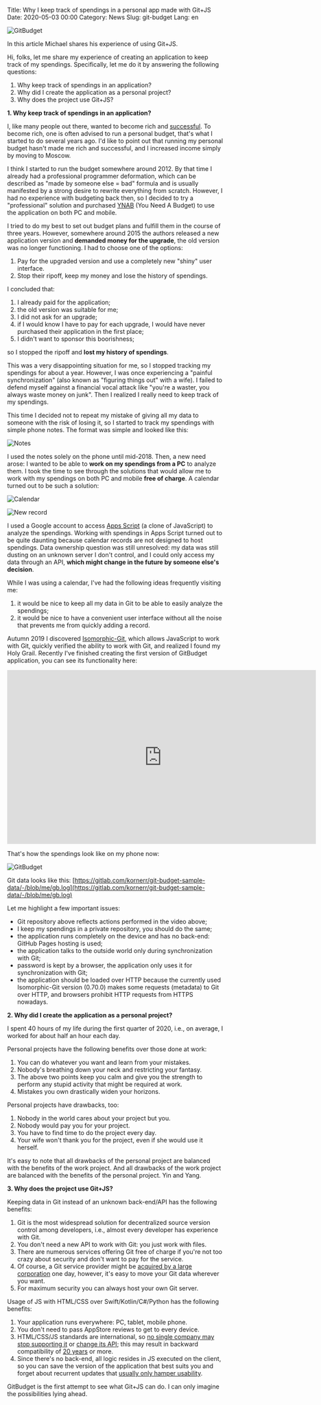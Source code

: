 Title: Why I keep track of spendings in a personal app made with Git+JS
Date: 2020-05-03 00:00
Category: News
Slug: git-budget
Lang: en

![GitBudget][снимок]

In this article Michael shares his experience of using Git+JS.

Hi, folks, let me share my experience of creating an application to keep track of my spendings. Specifically, let me do it by answering the following questions:

1. Why keep track of spendings in an application?
1. Why did I create the application as a personal project?
1. Why does the project use Git+JS?

**1. Why keep track of spendings in an application?**

I, like many people out there, wanted to become rich and [successful][успех]. To become rich, one is often advised to run a personal budget, that's what I started to do several years ago. I'd like to point out that running my personal budget hasn't made me rich and successful, and I increased income simply by moving to Moscow.

I think I started to run the budget somewhere around 2012. By that time I already had a professional programmer deformation, which can be described as "made by someone else = bad" formula and is usually manifested by a strong desire to rewrite everything from scratch. However, I had no experience with budgeting back then, so I decided to try a "professional" solution and purchased [YNAB][ynab] (You Need A Budget) to use the application on both PC and mobile.

I tried to do my best to set out budget plans and fulfill them in the course of three years. However, somewhere around 2015 the authors released a new application version and **demanded money for the upgrade**, the old version was no longer functioning. I had to choose one of the options:

1. Pay for the upgraded version and use a completely new "shiny" user interface.
1. Stop their ripoff, keep my money and lose the history of spendings.

I concluded that:

1. I already paid for the application;
1. the old version was suitable for me;
1. I did not ask for an upgrade;
1. if I would know I have to pay for each upgrade, I would have never purchased their application in the first place;
1. I didn't want to sponsor this boorishness;

so I stopped the ripoff and **lost my history of spendings**.

This was a very disappointing situation for me, so I stopped tracking my spendings for about a year. However, I was once experiencing a "painful synchronization" (also known as "figuring things out" with a wife). I failed to defend myself against a financial vocal attack like "you're a waster, you always waste money on junk". Then I realized I really need to keep track of my spendings. 

This time I decided not to repeat my mistake of giving all my data to someone with the risk of losing it, so I started to track my spendings with simple phone notes. The format was simple and looked like this:

![Notes][снимок-заметки]

I used the notes solely on the phone until mid-2018. Then, a new need arose: I wanted to be able to **work on my spendings from a PC** to analyze them. I took the time to see through the solutions that would allow me to work with my spendings on both PC and mobile **free of charge**. A calendar turned out to be such a solution:

![Calendar][снимок-календарь-день]

![New record][снимок-календарь-запись]

I used a Google account to access [Apps Script][apps-script] (a clone of JavaScript) to analyze the spendings. Working with spendings in Apps Script turned out to be quite daunting because calendar records are not designed to host spendings. Data ownership question was still unresolved: my data was still dusting on an unknown server I don't control, and I could only access my data through an API, **which might change in the future by someone else's decision**.

While I was using a calendar, I've had the following ideas frequently visiting me:

1. it would be nice to keep all my data in Git to be able to easily analyze the spendings;
1. it would be nice to have a convenient user interface without all the noise that prevents me from quickly adding a record.

Autumn 2019 I discovered [Isomorphic-Git][isomorphic-git], which allows JavaScript to work with Git, quickly verified the ability to work with Git, and realized I found my Holy Grail. Recently I've finished creating the first version of GitBudget application, you can see its functionality here:

<iframe width="720" height="405" src="https://www.youtube.com/embed/ii_cLXAy3S0" frameborder="0" allow="accelerometer; autoplay; encrypted-media; gyroscope; picture-in-picture" allowfullscreen></iframe>

That's how the spendings look like on my phone now:

![GitBudget][снимок-гит-бюджет]

Git data looks like this: [https://gitlab.com/kornerr/git-budget-sample-data/-/blob/me/gb.log](https://gitlab.com/kornerr/git-budget-sample-data/-/blob/me/gb.log)

Let me highlight a few important issues:

* Git repository above reflects actions performed in the video above;
* I keep my spendings in a private repository, you should do the same;
* the application runs completely on the device and has no back-end: GitHub Pages hosting is used;
* the application talks to the outside world only during synchronization with Git;
* password is kept by a browser, the application only uses it for synchronization with Git;
* the application should be loaded over HTTP because the currently used Isomorphic-Git version (0.70.0) makes some requests (metadata) to Git over HTTP, and browsers prohibit HTTP requests from HTTPS nowadays.

**2. Why did I create the application as a personal project?**

I spent 40 hours of my life during the first quarter of 2020, i.e., on average, I worked for about half an hour each day.

Personal projects have the following benefits over those done at work:

1. You can do whatever you want and learn from your mistakes.
1. Nobody's breathing down your neck and restricting your fantasy.
1. The above two points keep you calm and give you the strength to perform any stupid activity that might be required at work.
1. Mistakes you own drastically widen your horizons.

Personal projects have drawbacks, too:

1. Nobody in the world cares about your project but you.
1. Nobody would pay you for your project.
1. You have to find time to do the project every day.
1. Your wife won't thank you for the project, even if she would use it herself.

It's easy to note that all drawbacks of the personal project are balanced with the benefits of the work project. And all drawbacks of the work project are balanced with the benefits of the personal project. Yin and Yang.

**3. Why does the project use Git+JS?**

Keeping data in Git instead of an unknown back-end/API has the following benefits:

1. Git is the most widespread solution for decentralized source version control among developers, i.e., almost every developer has experience with Git.
1. You don't need a new API to work with Git: you just work with files.
1. There are numerous services offering Git free of charge if you're not too crazy about security and don't want to pay for the service.
1. Of course, a Git service provider might be [acquired by a large corporation][поглощение] one day, however, it's easy to move your Git data wherever you want.
1. For maximum security you can always host your own Git server.

Usage of JS with HTML/CSS over Swift/Kotlin/C#/Python has the following benefits:

1. Your application runs everywhere: PC, tablet, mobile phone.
1. You don't need to pass AppStore reviews to get to every device.
1. HTML/CSS/JS standards are international, so [no single company may stop supporting it][opengl] or [change its API][swift]; this may result in backward compatibility of [20 years][долговечные-приложения] or more.
1. Since there's no back-end, all logic resides in JS executed on the client, so you can save the version of the application that best suits you and forget about recurrent updates that [usually only hamper usability][обновления].

GitBudget is the first attempt to see what Git+JS can do. I can only imagine the possibilities lying ahead.


[снимок]: ../../images/2020-05-06_гит-бюджет_снимок.png

[снимок-заметки]: ../../images/2020-05-06_гит-бюджет_заметки.png
[снимок-календарь-день]: ../../images/2020-05-06_гит-бюджет_календарь-день.png
[снимок-календарь-запись]: ../../images/2020-05-06_гит-бюджет_календарь-запись.png
[снимок-гит-бюджет]: ../../images/2020-05-06_гит-бюджет.png

[успех]: https://youtu.be/7RchntYFtSE
[ynab]: https://www.youneedabudget.com
[apps-script]: https://developers.google.com/apps-script
[isomorphic-git]: https://isomorphic-git.org/
[поглощение]: https://github.blog/2018-06-04-github-microsoft/
[opengl]: https://arstechnica.com/features/2018/09/macos-10-14-mojave-the-ars-technica-review/12/
[swift]: https://medium.com/@DoorDash/tips-and-tricks-for-migrating-from-swift-2-to-swift-3-c67a8520dbac
[долговечные-приложения]: on-the-way-to-durable-applications.html
[обновления]: https://hardforum.com/threads/anyway-to-turn-off-the-damn-automatic-driver-updates-in-windows-10.1948410/
